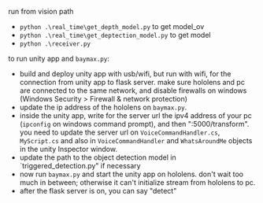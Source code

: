 run from vision path
- `python .\real_time\get_depth_model.py` to get model_ov
- `python .\real_time\get_deptection_model.py` to get model
- `python .\receiver.py`

to run unity app and `baymax.py`:
- build and deploy unity app with usb/wifi, but run with wifi, for the connection from unity app to flask server. make sure hololens and pc are connected to the same network, and disable firewalls on windows (Windows Security > Firewall & network protection)
- update the ip address of the hololens on `baymax.py`.
- inside the unity app, write for the server url the ipv4 address of your pc (`ipconfig` on windows command prompt), and then ":5000/transform". you need to update the server url on `VoiceCommandHandler.cs`, `MyScript.cs` and also in `VoiceCommandHandler` and `WhatsAroundMe` objects in the unity Inspector window.
- update the path to the object detection model in `triggered_detection.py" if necessary
- now run `baymax.py` and start the unity app on hololens. don't wait too much in between; otherwise it can't initialize stream from hololens to pc.
- after the flask server is on, you can say "detect"
